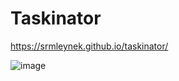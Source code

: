 # Taskinator

https://srmleynek.github.io/taskinator/

![image](https://user-images.githubusercontent.com/81785012/119580791-5e445e80-bd7e-11eb-8cd9-b2e4b32fc896.png)
